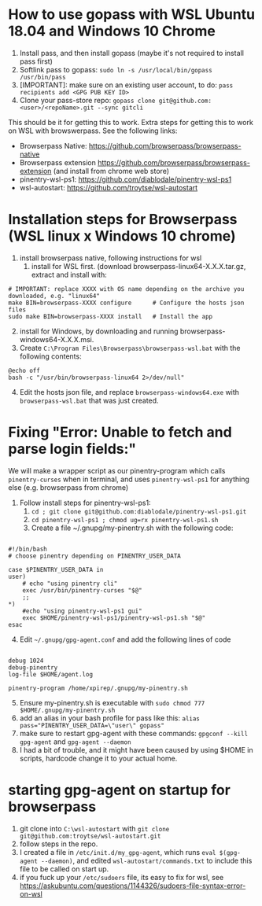 # How to use gopass with WSL Ubuntu 18.04 and Windows 10 Chrome

1. Install pass, and then install gopass (maybe it's not required to install pass first)
2. Softlink pass to gopass: `sudo ln -s /usr/local/bin/gopass /usr/bin/pass`
3. \[IMPORTANT\]: make sure on an existing user account, to do: `pass recipients add <GPG PUB KEY ID>`
4. Clone your pass-store repo: `gopass clone git@github.com:<user>/<repoName>.git --sync gitcli`

This should be it for getting this to work. Extra steps for getting this to work on WSL with browswerpass. See the following links:
- Browserpass Native: https://github.com/browserpass/browserpass-native
- Browserpass extension https://github.com/browserpass/browserpass-extension (and install from chrome web store)
- pinentry-wsl-ps1: https://github.com/diablodale/pinentry-wsl-ps1
- wsl-autostart: https://github.com/troytse/wsl-autostart

# Installation steps for Browserpass (WSL linux x Windows 10 chrome)
1. install browserpass native, following instructions for wsl
    1. install for WSL first. (download browserpass-linux64-X.X.X.tar.gz, extract and install with:
<pre><code># IMPORTANT: replace XXXX with OS name depending on the archive you downloaded, e.g. "linux64"
make BIN=browserpass-XXXX configure      # Configure the hosts json files
sudo make BIN=browserpass-XXXX install   # Install the app</code></pre>
2. install for Windows, by downloading and running browserpass-windows64-X.X.X.msi.
3. Create `C:\Program Files\Browserpass\browserpass-wsl.bat` with the following contents:
<pre><code>@echo off
bash -c "/usr/bin/browserpass-linux64 2>/dev/null"</code></pre>
4. Edit the hosts json file, and replace `browserpass-windows64.exe` with `browserpass-wsl.bat` that was just created.

# Fixing "Error: Unable to fetch and parse login fields:"
We will make a wrapper script as our pinentry-program which calls `pinentry-curses` when in terminal, and uses `pinentry-wsl-ps1` for anything else (e.g. browserpass from chrome)
1. Follow install steps for pinentry-wsl-ps1:
    1. `cd ; git clone git@github.com:diablodale/pinentry-wsl-ps1.git`
    2. `cd pinentry-wsl-ps1 ; chmod ug=rx pinentry-wsl-ps1.sh`
    3. Create a file ~/.gnupg/my-pinentry.sh with the following code:
<pre><code>
#!/bin/bash
# choose pinentry depending on PINENTRY_USER_DATA

case $PINENTRY_USER_DATA in 
user)
    # echo "using pinentry cli"
    exec /usr/bin/pinentry-curses "$@"
    ;;
*)
    #echo "using pinentry-wsl-ps1 gui"
    exec $HOME/pinentry-wsl-ps1/pinentry-wsl-ps1.sh "$@"
esac
</code></pre> 

4. Edit `~/.gnupg/gpg-agent.conf` and add the following lines of code
<pre><code>
debug 1024
debug-pinentry
log-file $HOME/agent.log

pinentry-program /home/xpirep/.gnupg/my-pinentry.sh
</code></pre>

5. Ensure my-pinentry.sh is executable with `sudo chmod 777 $HOME/.gnupg/my-pinentry.sh`
6. add an alias in your bash profile for pass like this: `alias pass="PINENTRY_USER_DATA=\"user\" gopass"`
7. make sure to restart gpg-agent with these commands: `gpgconf --kill gpg-agent` and `gpg-agent --daemon`
8. I had a bit of trouble, and it might have been caused by using $HOME in scripts, hardcode change it to your actual home.

# starting gpg-agent on startup for browserpass
1. git clone into `C:\wsl-autostart` with `git clone git@github.com:troytse/wsl-autostart.git`
2. follow steps in the repo.
3. I created a file in `/etc/init.d/my_gpg-agent`, which runs `eval $(gpg-agent --daemon)`, and edited `wsl-autostart/commands.txt` to include this file to be called on start up.
4. if you fuck up your `/etc/sudoers` file, its easy to fix for wsl, see https://askubuntu.com/questions/1144326/sudoers-file-syntax-error-on-wsl
